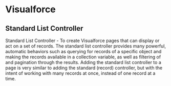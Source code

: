 # Visualforce

## Standard List Controller

Standard List Controller - To create Visualforce pages that can display or act on a set of records.  The standard list controller provides many powerful, automatic behaviors such as querying for records of a specific object and making the records available in a collection variable, as well as filtering of and pagination through the results. Adding the standard list controller to a page is very similar to adding the standard (record) controller, but with the intent of working with many records at once, instead of one record at a time.

